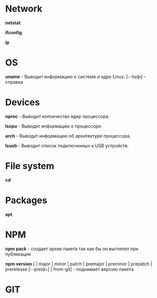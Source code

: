 # Network

**netstat**

**ifconfig**

**ip**

# OS

**uname** - Выводит информацию о системе и ядре Linux. _[--help]_ - справка

# Devices

**nproc** - Выводит колличество ядер процессора.

**lscpu** - Выводит информацию о процессоре.

**arсh** - Выводит информацию об архитектуре процессора.

**lsusb** - Выводит список подключенных к USB устройств.

# File system

**cd**

# Packages

**apt**

# NPM

**npm pack** - создает архив пакета так как бы он выглялел при публикации

**npm version** [<newversion> | major | minor | patch | premajor | preminor | prepatch | prerelease [--preid=<prerelease-id>] | from-git] - поднимает версию пакета


# GIT
